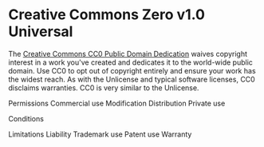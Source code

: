 Creative Commons Zero v1.0 Universal
====================================

The <a href="https://creativec
ommons.org/publicdomain/zero/1
.0/">Creative Commons CC0
Public Domain Dedication</a>
waives copyright interest in a
work you've created and
dedicates it to the world-wide
public domain. Use CC0 to opt
out of copyright entirely and
ensure your work has the
widest reach. As with the
Unlicense and typical software
licenses, CC0 disclaims
warranties. CC0 is very
similar to the Unlicense.

Permissions
Commercial use
Modification
Distribution
Private use

Conditions

Limitations
Liability
Trademark use
Patent use
Warranty
